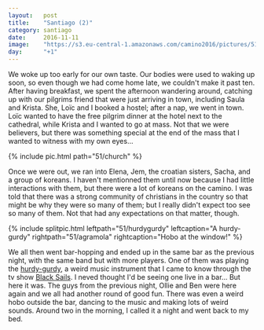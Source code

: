 ```yaml
---
layout:   post
title:    "Santiago (2)"
category: santiago
date:     2016-11-11
image:    "https://s3.eu-central-1.amazonaws.com/camino2016/pictures/51/hurdygurdy-thumb.jpg"
day:      "+1"
---
```


We woke up too early for our own taste. Our bodies were used to waking up soon, so even though we had come home late, we couldn't make it past ten. After having breakfast, we spent the afternoon wandering around, catching up with our pilgrims friend that were just arriving in town, including Saula and Krista. She, Loïc and I booked a hostel; after a nap, we went in town. Loïc wanted to have the free pilgrim dinner at the hotel next to the cathedral, while Krista and I wanted to go at mass. Not that we were believers, but there was something special at the end of the mass that I wanted to witness with my own eyes...

{% include pic.html path="51/church" %}

Once we were out, we ran into Elena, Jem, the croatian sisters, Sacha, and a group of koreans. I haven't mentionned them until now because I had little interactions with them, but there were a lot of koreans on the camino. I was told that there was a strong community of christians in the country so that might be why they were so many of them; but I really didn't expect too see so many of them. Not that had any expectations on that matter, though.

{% include splitpic.html leftpath="51/hurdygurdy" leftcaption="A hurdy-gurdy" rightpath="51/agramola" rightcaption="Hobo at the window!" %}

We all then went bar-hopping and ended up in the same bar as the previous night, with the same band but with more players. One of them was playing the [hurdy-gurdy](https://www.youtube.com/watch?v=ypuaJLHK_LQ), a weird music instrument that I came to know through the tv show [Black Sails](https://www.youtube.com/watch?v=XFTcA4QLHw0). I neved thought I'd be seeing one live in a bar... But here it was. The guys from the previous night, Ollie and Ben were here again and we all had another round of good fun. There was even a weird hobo outside the bar, dancing to the music and making lots of weird sounds. Around two in the morning, I called it a night and went back to my bed.
